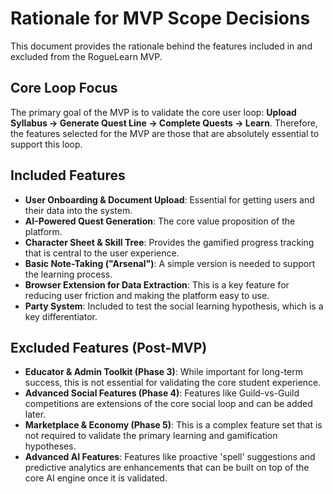 # Rationale for MVP Scope Decisions

This document provides the rationale behind the features included in and excluded from the RogueLearn MVP.

## Core Loop Focus

The primary goal of the MVP is to validate the core user loop: **Upload Syllabus -> Generate Quest Line -> Complete Quests -> Learn**. Therefore, the features selected for the MVP are those that are absolutely essential to support this loop.

## Included Features

*   **User Onboarding & Document Upload**: Essential for getting users and their data into the system.
*   **AI-Powered Quest Generation**: The core value proposition of the platform.
*   **Character Sheet & Skill Tree**: Provides the gamified progress tracking that is central to the user experience.
*   **Basic Note-Taking ("Arsenal")**: A simple version is needed to support the learning process.
*   **Browser Extension for Data Extraction**: This is a key feature for reducing user friction and making the platform easy to use.
*   **Party System**: Included to test the social learning hypothesis, which is a key differentiator.

## Excluded Features (Post-MVP)

*   **Educator & Admin Toolkit (Phase 3)**: While important for long-term success, this is not essential for validating the core student experience.
*   **Advanced Social Features (Phase 4)**: Features like Guild-vs-Guild competitions are extensions of the core social loop and can be added later.
*   **Marketplace & Economy (Phase 5)**: This is a complex feature set that is not required to validate the primary learning and gamification hypotheses.
*   **Advanced AI Features**: Features like proactive 'spell' suggestions and predictive analytics are enhancements that can be built on top of the core AI engine once it is validated.